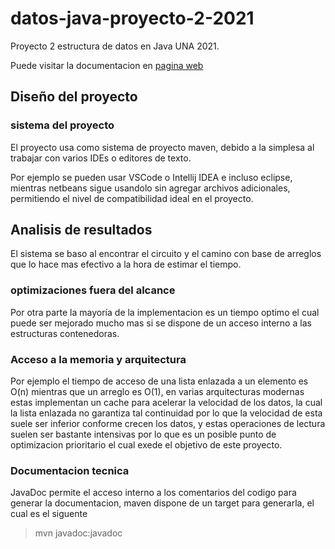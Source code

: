 # datos-java-proyecto-2-2021
Proyecto 2 estructura de datos en Java UNA 2021.

Puede visitar la documentacion en [pagina web](https://proyecto2.xravn.net/javadoc/index.html)

## Diseño del proyecto

### sistema del proyecto

El proyecto usa como sistema de proyecto maven, debido a la simplesa al trabajar con varios IDEs o editores de texto.

Por ejemplo se pueden usar VSCode o Intellij IDEA e incluso eclipse,
mientras netbeans sigue usandolo sin agregar archivos adicionales,
permitiendo el nivel de compatibilidad ideal en el proyecto.

## Analisis de resultados

El sistema se baso al encontrar el circuito y el camino con base de arreglos que lo hace mas efectivo a la hora de estimar el tiempo.

### optimizaciones fuera del alcance

Por otra parte la mayoría de la implementacion es un tiempo optimo el cual puede ser
mejorado mucho mas si se dispone de un acceso interno a las estructuras contenedoras.


### Acceso a la memoria y arquitectura

Por ejemplo el tiempo de acceso de una lista enlazada a un elemento es O(n) mientras que un arreglo es O(1), en varias arquitecturas modernas estas implementan un cache para acelerar la velocidad de los datos, la cual la lista enlazada no garantiza tal continuidad por lo que la velocidad de esta suele ser inferior conforme crecen los datos, y estas operaciones de lectura suelen ser bastante intensivas por lo que es un posible punto de optimizacion prioritario el cual exede el objetivo de este proyecto.

### Documentacion tecnica

JavaDoc permite el acceso interno a los comentarios del codigo para generar la documentacion, maven dispone de un target para generarla,
el cual es el siguente
> mvn javadoc:javadoc